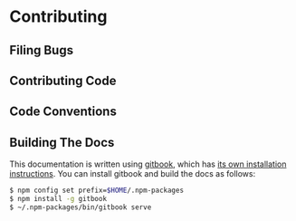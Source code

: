 # Contributing

## Filing Bugs

## Contributing Code

## Code Conventions

## Building The Docs

This documentation is written using
[gitbook](https://www.gitbook.com/), which has
[its own installation instructions](https://toolchain.gitbook.com/setup.html). You
can install gitbook and build the docs as follows:

``` bash
$ npm config set prefix=$HOME/.npm-packages
$ npm install -g gitbook
$ ~/.npm-packages/bin/gitbook serve
```
